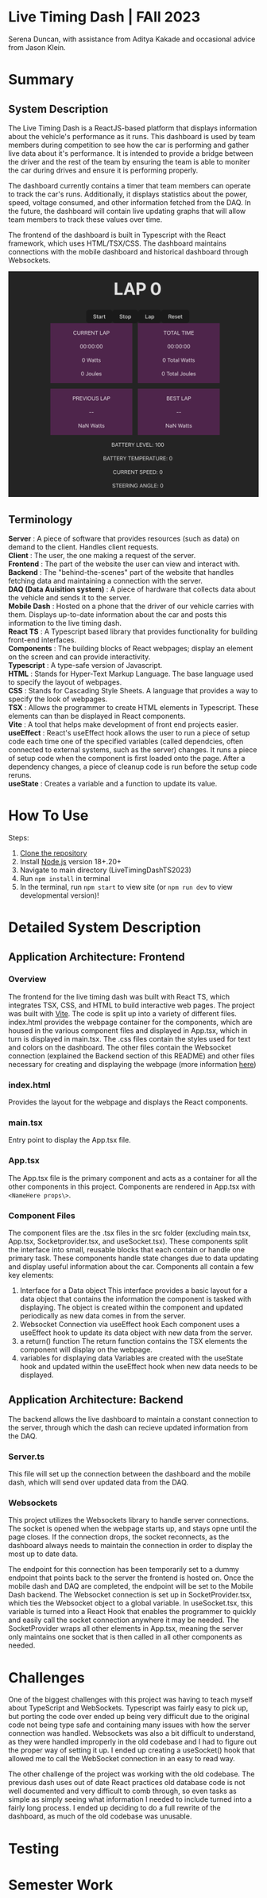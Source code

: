 # Live Timing Dash | FAll 2023
Serena Duncan, with assistance from Aditya Kakade and occasional advice from Jason Klein.
# Summary
## System Description
The Live Timing Dash is a ReactJS-based platform that displays information about the vehicle's performance as it runs. This dashboard is used by team members during competition to see how the car is performing and gather live data about it's performance. It is intended to provide a bridge between the driver and the rest of the team by ensuring the team is able to moniter the car during drives and ensure it is performing properly. 

The dashboard currently contains a timer that team members can operate to track the car's runs. Additionally, it displays statistics about the power, speed, voltage consumed, and other information fetched from the DAQ. In the future, the dashboard will contain live updating graphs that will allow team members to track these values over time. 

The frontend of the dashboard is built in Typescript with the React framework, which uses HTML/TSX/CSS. The dashboard maintains connections with the mobile dashboard and historical dashboard through Websockets.

![A screencap of the live timing dash, December 2023](src/assets/dash.png)

## Terminology
**Server** : A piece of software that provides resources (such as data) on demand to the client. Handles client requests. <br>
**Client** : The user, the one making a request of the server. <br>
**Frontend** : The part of the website the user can view and interact with. <br>
**Backend** : The "behind-the-scenes" part of the website that handles fetching data and maintaining a connection with the server. <br>
**DAQ (Data Auisition system)** : A piece of hardware that collects data about the vehicle and sends it to the server. <br>
**Mobile Dash** : Hosted on a phone that the driver of our vehicle carries with them. Displays up-to-date information about the car and posts this information to the live timing dash. <br>
**React TS** : A Typescript based library that provides functionality for building front-end interfaces. <br>
**Components** : The building blocks of React webpages; display an element on the screen and can provide interactivity. <br>
**Typescript** : A type-safe version of Javascript. <br>
**HTML** : Stands for Hyper-Text Markup Language. The base language used to specify the layout of webpages. <br>
**CSS** : Stands for Cascading Style Sheets. A language that provides a way to specify the look of webpages. <br>
**TSX** : Allows the programmer to create HTML elements in Typescript. These elements can than be displayed in React components. <br>
**Vite** : A tool that helps make development of front end projects easier. <br>
**useEffect** : React's useEffect hook allows the user to run a piece of setup code  each time one of the specified variables (called dependcies, often connected to external systems, such as the server) changes. It runs a piece of setup code when the component is first loaded onto the page. After a dependency changes, a piece of cleanup code is run before the setup code reruns. <br>
**useState** : Creates a variable and a function to update its value. <br>

# How To Use
Steps:
1) [Clone the repository](https://docs.github.com/en/repositories/creating-and-managing-repositories/cloning-a-repository)
2) Install [Node.js](https://nodejs.org/en/learn/getting-started/how-to-install-nodejs) version 18+.20+
3) Navigate to main directory (LiveTimingDashTS2023)
4) Run `npm install` in terminal
5) In the terminal, run `npm start` to view site (or `npm run dev` to view developmental version)!

# Detailed System Description
## Application Architecture: Frontend
### Overview
The frontend for the live timing dash was built with React TS, which integrates TSX, CSS, and HTML to build interactive web pages. The project was built with [Vite](https://vitejs.dev/guide/). The code is split up into a variety of different files. index.html provides the webpage container for the components, which are housed in the various component files and displayed in App.tsx, which in turn is displayed in    main.tsx. The .css files contain the styles used for text and colors on the dashboard. The other files contain the Websocket connection (explained the Backend section of this README) and other files necessary for creating and displaying the webpage (more information [here](https://vitejs.dev/guide/#scaffolding-your-first-vite-project))

### index.html
Provides the layout for the webpage and displays the React components.

### main.tsx
Entry point to display the App.tsx file.

### App.tsx
The App.tsx file is the primary component and acts as a container for all the other components in this project. Components are rendered in App.tsx with 
`<NameHere props\>`. 

### Component Files
The component files are the .tsx files in the src folder (excluding main.tsx, App.tsx, Socketprovider.tsx, and useSocket.tsx). These components split the interface into small, reusable blocks that each contain or handle one primary task. These components handle state changes due to data updating and display useful information about the car. Components all contain a few key elements:
1) Interface for a Data object
This interface provides a basic layout for a data object that contains the information the component is tasked with displaying. The object is created within the component and updated periodically as new data comes in from the server.
2) Websocket Connection via useEffect hook
Each component uses a useEffect hook to update its data object with new data from the server. 
3) a return() function
The return function contains the TSX elements the component will display on the webpage.
4) variables for displaying data
Variables are created with the useState hook and updated within the useEffect hook when new data needs to be displayed.

## Application Architecture: Backend
The backend allows the live dashboard to maintain a constant connection to the server, through which the dash can recieve updated information from the DAQ.

### Server.ts
This file will set up the connection between the dashboard and the mobile dash, which will send over updated data from the DAQ.

### Websockets
This project utilizes the Websockets library to handle server connections. The socket is opened when the webpage starts up, and stays opne until the page closes. If the connection drops, the socket reconnects, as the dashboard always needs to maintain the connection in order to display the most up to date data. 

The endpoint for this connection has been temporarily set to a dummy endpoint that points back to the server the frontend is hosted on. Once the mobile dash and DAQ are completed, the endpoint will be set to the Mobile Dash backend. The Websocket connection is set up in SocketProvider.tsx, which ties the Websocket object to a global variable. In useSocket.tsx, this variable is turned into a React Hook that enables the programmer to quickly and easily call the socket connection anywhere it may be needed. The SocketProvider wraps all other elements in App.tsx, meaning the server only maintains one socket that is then called in all other components as needed.

# Challenges
One of the biggest challenges with this project was having to teach myself about TypeScript and WebSockets. Typescript was fairly easy to pick up, but porting the code over ended up being very difficult due to the original code not being type safe and containing many issues with how the server connection was handled. Websockets was also a bit difficult to understand, as they were handled improperly in the old codebase and I had to figure out the proper way of setting it up. I ended up creating a useSocket() hook that allowed me to call the WebSocket connection in an easy to read way.

The other challenge of the project was working with the old codebase. The previous dash uses out of date React practices old database code is not well documented and very difficult to comb through, so even tasks as simple as simply seeing what information I needed to include turned into a fairly long process. I ended up deciding to do a full rewrite of the dashboard, as much of the old codebase was unusable.

# Testing

# Semester Work
